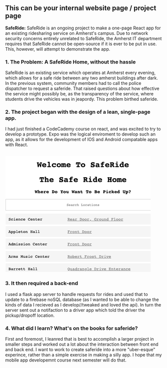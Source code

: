 ## This can be your internal website page / project page

**SafeRide:** SafeRide is an ongoing project to make a one-page React app for an existing ridesharing service on Amherst's campus. Due to network security concerns entirely unrelated to SafeRide, the Amherst IT department requires that SafeRide cannot be open-source if it is ever to be put in use. This, however, will attempt to demonstrate the app.

### 1. The Problem: A SafeRide Home, without the hassle
 
SafeRide is an existing service which operates at Amherst every evening, which allows for a safe ride between any two amherst buildings after dark. In the previous system, community members had to call the police dispatcher to request a saferide. That raised questions about how effective the service might possibly be, as the transparency of the service, where students drive the vehicles was in jeapordy. This problem birthed saferide.


### 2. The project began with the design of a lean, single-page app.

I had just finished a CodeCademy course on react, and was excited to try to develop a prototype. Expo was the logical enviroment to develop such an app, as it allows for the development of IOS and Android compatable apps with React.

```<h1>SAFERIDE</h1>
```
<img src="images/reactapp.jpeg?raw=true"/>

### 3. It then required a back-end

I used a flask app server to handle requests for rides and used that to update to a firebase noSQL database (as I wanted to be able to change the kinds of data I recieved as I develop//tweaked and loved the api). In turn the server sent out a notifaction to a driver app which told the driver the pickup/dropoff location.

### 4. What did I learn? What's on the books for saferide?

First and foremost, I leanred that is best to accomplish a larger project in smaller steps and worked out a lot about the interaction between front end and back end. I want to work to create saferide into a more "uber-esque" experince, rather than a simple exercise in making a silly app. I hope that my mobile app developemnt course next semester will do that.
